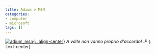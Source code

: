 ```yaml
---
title: Adium e MSN
categories:
- computer
- microsoft
tags: []
---
```

[![adium_msn]({{site.url}}/images/adium_msn.png){: .align-center}]({{site.url}}/images/adium_msn.png)
_A volte non vanno proprio d'accordo! :P_
{: .text-center}


